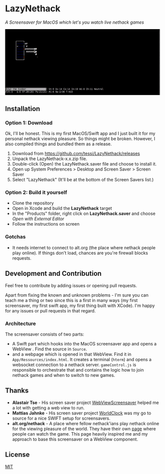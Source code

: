 # LazyNethack

*A Screensaver for MacOS which let's you watch live nethack games*

![the running screensaver](lazy_nethack.gif)

## Installation

### Option 1: Download

Ok, I'll be honest. This is my first MacOS/Swift app and I just built it for my personal nethack viewing pleasure. So things might be broken. However, I also compiled things and bundled them as a release.

1. Download from https://github.com/tessi/LazyNethack/releases
1. Unpack the LazyNethack-x.x.zip file.
1. Double-click (Open) the LazyNethack.saver file and choose to install it.
1. Open up System Preferences > Desktop and Screen Saver > Screen Saver
1. Select "LazyNethack" (It'll be at the bottom of the Screen Savers list.)


### Option 2: Build it yourself

* Clone the repository
* Open in Xcode and build the **LazyNethack** target
* In the "Products" folder, right click on **LazyNethack.saver** and choose *Open with External Editor*
* Follow the instructions on screen

### Gotchas

* It needs internet to connect to alt.org (the place where nethack people play online). If things don't load, chances are you're firewall blocks requests.

## Development and Contribution

Feel free to contribute by adding issues or opening pull requests.

Apart from fixing the known and unknown problems - I'm sure you can teach me a thing or two since this is a first in many ways (my first screensaver, my first swift app, my first thing built with XCode). I'm happy for any issues or pull requests in that regard.

### Architecture

The screensaver consists of two parts:

* A Swift part which hooks into the MacOS screensaver app and opens a WebView . Find the source in `Source`.
* and a webpage which is opened in that WebView. Find it in `App/Ressources/index.html`. It creates a terminal (`hterm`) and opens a websocket connection to a nethack server. `gameControl.js` is responsible to orchestrate that and contains the logic how to join nethack games and when to switch to new games.

## Thanks

* **Alastair Tse** - His screen saver project [WebViewScreensaver](https://github.com/liquidx/webviewscreensaver) helped me a lot with getting a web view to run.
* **Mattias Jahnke** - His screen saver project [WorldClock](https://github.com/mattiasjahnke/WordClock) was my go to source for a nice SWIFT setup for screensavers.
* **alt.org/nethack** - A place where fellow nethack'ians play nethack online for the viewing pleasure of the world. They have their own [page]() where people can watch the game. This page heavily inspired me and my approach to base this screensaver on a WebView component.

## License

[MIT](https://github.com/mattiasjahnke/WordClock/blob/master/LICENSE)
